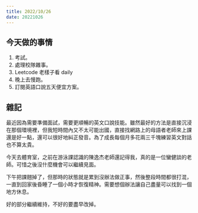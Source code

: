 ```yaml
---
title: 2022/10/26
date: 20221026
---
```


## 今天做的事情

1. 考試。
2. 處理校隊雜事。
3. Leetcode 老樣子看 daily
4. 晚上去慢跑。
5. 訂閱英語口說五天便宜方案。

## 雜記

最近因為需要準備面試，需要更順暢的英文口說技能。雖然最好的方法是直接沉浸在那個環境裡，但我短時間內又不太可能出國，直接找網路上的母語者老師來上課還是好一點，還可以很好地糾正發音。為了成長每個月多花兩三千塊練習英文對話也不算太貴。

今天去體育室，之前在游泳課認識的陳逸杰老師還記得我，真的是一位蠻健談的老師。可惜之後沒什麼機會可以繼續見面。

下午把課翹掉了，但那時的狀態就是累到沒辦法做正事，然後整段時間都很打混，一直到回家後昏睡了一個小時才恢復精神。需要想個辦法讓自己盡量可以找到一個地方休息。

好的部分繼續維持，不好的要盡早改掉。

